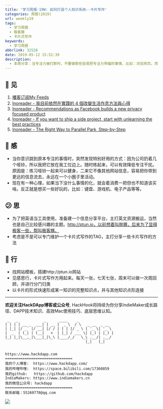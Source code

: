 ```yaml
---
title: '学习周报-19W: 如何打造个人知识系统--卡片写作'
categories: 周报(2019)
url: weekly19
tags:
  - 学习周报
  - 极客豚
  - 卡片式写作
keywords:
  - 学习周报
abbrlink: 32528
date: 2019-05-12 15:52:39
description:
  - 本周分享：当专注力被打断时，不要做那些容易把专注力带偏的事情，比如：浏览网页。而应该尝试一些不容易引发联想思维的事情，比如尝试做几组哑铃，或者如果累了可以选择小睡一会儿。
---
```



## 👀️ 见
1. [播客订阅My Feeds](https://feedburner.google.com/fb/a/myfeeds)
2. [Inoreader - 我目前依然在實踐的 4 個改變生活作息方法與心得](https://www.inoreader.com/article/3a9c6e7efb04b8f8-4)
3. [Inoreader - Recommendations as Facebook builds a new privacy focused product](https://www.inoreader.com/article/3a9c6e790a493ff6-recommendations-as-facebook-builds-a-new-privacy-focused-product)
4. [Inoreader - If you want to ship a side project, start with unlearning the best practices](https://www.inoreader.com/article/3a9c6e790a999a50-if-you-want-to-ship-a-side-project-start-with-unlearning-the-best-practices)
5. [Inoreader - The Right Way to Parallel Park, Step-by-Step](https://www.inoreader.com/article/3a9c6e7909d6c4c7-the-right-way-to-parallel-park-step-by-step)

## 🌱 感
- 当你意识跳到原本专注的事情时，突然发现特别好用的方式：因为公司扔着几个哑铃，所以我把它放在我工位边上。随时练起来，可以有效降低专注干扰。原因是：练习哑铃一起来可以健身，二来它不像其他网站信息，容易把你带到更远的信息流去，永远在一个小圈子里活动。
- 现在有一种心理，如果当下没什么事情的化，就会着消费一把但也不知道该买啥。反正就是想买一些好玩的，比如：键盘、游戏机、电子产品等等。


## 😕️ 思
- 为了把英语当工具使用，准备建一个信息分享平台，主打英文资源搬运，当然也是自己比较感兴趣的主题。http://ptun.io，以前想着叫胖豚，后来为了显得极客一些，帮叫极客豚。
- 考虑是不是可以专门维护一个卡片式写作的TAG，主打分享一些卡片写作的方法

## 👟 行
- 找网站模板，搭建http://ptun.io网站
- 见感思行，卡片式写作方用起来。每天一张，七天七张，周末可以做一次周回顾，并进行分门归类
- 以卡片的形式快速形成某一知识的完整知识点，并与其他知识点形连接



------------------------------------------------------------------------------------------------------------

**欢迎关注HackDApp博客或公众号**, HackHook将持续为你分享IndieMaker成长路径、DAPP技术知识、高效Mac使用技巧、底层思维认知。

```
 _   _            _      ____    _
| | | | __ _  ___| | __ |  _ \  / \   _ __  _ __
| |_| |/ _` |/ __| |/ / | | | |/ _ \ | '_ \| '_ \
|  _  | (_| | (__|   <  | |_| / ___ \| |_) | |_) |
|_| |_|\__,_|\___|_|\_\ |____/_/   \_\ .__/| .__/
                                     |_|   |_|


https://www.hackdapp.com
===============================
我的个人博客:  https://www.hackdapp.com/
我的哔哩哔哩:  https://space.bilibili.com/17360859
我的github:   https://github.com/hackdapp
IndieMakers: https://www.indiemakers.cn
我的微信公众号: hackdapp
===============================
联系邮箱：55269778@qq.com
```
![](http://cdn.hackdapp.com/2019-04-03-mysign.jpg)
